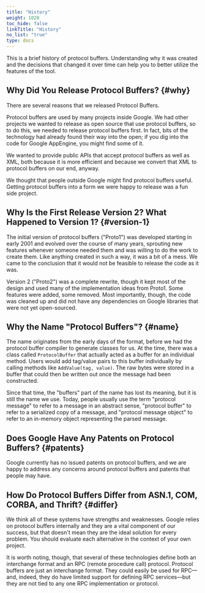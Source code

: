 ```yaml
---
title: "History"
weight: 1020
toc_hide: false
linkTitle: "History"
no_list: "true"
type: docs
---
```


This is a brief history of protocol buffers. Understanding why it was created
and the decisions that changed it over time can help you to better utilize the
features of the tool.

## Why Did You Release Protocol Buffers? {#why}

There are several reasons that we released Protocol Buffers.

Protocol buffers are used by many projects inside Google. We had other projects
we wanted to release as open source that use protocol buffers, so to do this, we
needed to release protocol buffers first. In fact, bits of the technology had
already found their way into the open; if you dig into the code for Google
AppEngine, you might find some of it.

We wanted to provide public APIs that accept protocol buffers as well as XML,
both because it is more efficient and because we convert that XML to protocol
buffers on our end, anyway.

We thought that people outside Google might find protocol buffers useful.
Getting protocol buffers into a form we were happy to release was a fun side
project.

## Why Is the First Release Version 2? What Happened to Version 1? {#version-1}

The initial version of protocol buffers ("Proto1") was developed starting in
early 2001 and evolved over the course of many years, sprouting new features
whenever someone needed them and was willing to do the work to create them. Like
anything created in such a way, it was a bit of a mess. We came to the
conclusion that it would not be feasible to release the code as it was.

Version 2 ("Proto2") was a complete rewrite, though it kept most of the design
and used many of the implementation ideas from Proto1. Some features were added,
some removed. Most importantly, though, the code was cleaned up and did not have
any dependencies on Google libraries that were not yet open-sourced.

## Why the Name "Protocol Buffers"? {#name}

The name originates from the early days of the format, before we had the
protocol buffer compiler to generate classes for us. At the time, there was a
class called `ProtocolBuffer` that actually acted as a buffer for an individual
method. Users would add tag/value pairs to this buffer individually by calling
methods like `AddValue(tag, value)`. The raw bytes were stored in a buffer that
could then be written out once the message had been constructed.

Since that time, the "buffers" part of the name has lost its meaning, but it is
still the name we use. Today, people usually use the term "protocol message" to
refer to a message in an abstract sense, "protocol buffer" to refer to a
serialized copy of a message, and "protocol message object" to refer to an
in-memory object representing the parsed message.

## Does Google Have Any Patents on Protocol Buffers? {#patents}

Google currently has no issued patents on protocol buffers, and we are happy to
address any concerns around protocol buffers and patents that people may have.

## How Do Protocol Buffers Differ from ASN.1, COM, CORBA, and Thrift? {#differ}

We think all of these systems have strengths and weaknesses. Google relies on
protocol buffers internally and they are a vital component of our success, but
that doesn't mean they are the ideal solution for every problem. You should
evaluate each alternative in the context of your own project.

It is worth noting, though, that several of these technologies define both an
interchange format and an RPC (remote procedure call) protocol. Protocol buffers
are just an interchange format. They could easily be used for RPC&mdash;and,
indeed, they do have limited support for defining RPC services&mdash;but they
are not tied to any one RPC implementation or protocol.
